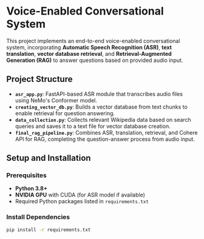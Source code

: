# Voice-Enabled Conversational System

This project implements an end-to-end voice-enabled conversational system, incorporating **Automatic Speech Recognition (ASR)**, **text translation**, **vector database retrieval**, and **Retrieval-Augmented Generation (RAG)** to answer questions based on provided audio input.

## Project Structure

- **`asr_app.py`**: FastAPI-based ASR module that transcribes audio files using NeMo's Conformer model.
- **`creating_vector_db.py`**: Builds a vector database from text chunks to enable retrieval for question answering.
- **`data_collection.py`**: Collects relevant Wikipedia data based on search queries and saves it to a text file for vector database creation.
- **`final_rag_pipeline.py`**: Combines ASR, translation, retrieval, and Cohere API for RAG, completing the question-answer process from audio input.

## Setup and Installation

### Prerequisites
- **Python 3.8+**
- **NVIDIA GPU** with CUDA (for ASR model if available)
- Required Python packages listed in `requirements.txt`

### Install Dependencies

```bash
pip install -r requirements.txt
```
